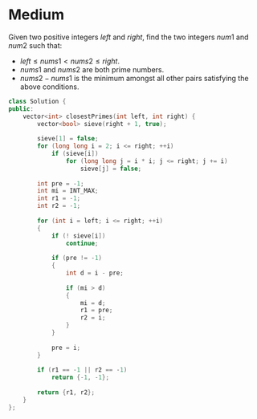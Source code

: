 # Medium

Given two positive integers $left$ and $right$, find the two integers $num1$ and $num2$ such that:

- $left \leq nums1 < nums2 \leq right$.
- $nums1$ and $nums2$ are both prime numbers.
- $nums2 - nums1$ is the minimum amongst all other pairs satisfying the above conditions.

```cpp
class Solution {
public:
    vector<int> closestPrimes(int left, int right) {
        vector<bool> sieve(right + 1, true);
        
        sieve[1] = false;
        for (long long i = 2; i <= right; ++i)
            if (sieve[i])
                for (long long j = i * i; j <= right; j += i)
                    sieve[j] = false;
        
        int pre = -1;
        int mi = INT_MAX;
        int r1 = -1;
        int r2 = -1;
        
        for (int i = left; i <= right; ++i)
        {
            if (! sieve[i])
                continue;
            
            if (pre != -1)
            {
                int d = i - pre;
                
                if (mi > d)
                {
                    mi = d;
                    r1 = pre;
                    r2 = i;
                }
            }
            
            pre = i;
        }
        
        if (r1 == -1 || r2 == -1)
            return {-1, -1};
        
        return {r1, r2};
    }
};
```
